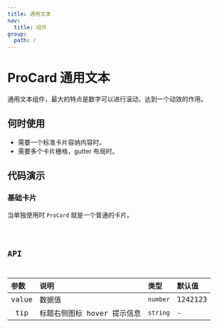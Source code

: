 ```yaml
---
title: 通用文本
nav:
  title: 组件
group:
  path: /
---
```


# ProCard 通用文本

通用文本组件，最大的特点是数字可以进行滚动，达到一个动效的作用。

## 何时使用

- 需要一个标准卡片容纳内容时。
- 需要多个卡片栅格，gutter 布局时。

## 代码演示

### 基础卡片

当单独使用时 `ProCard` 就是一个普通的卡片。

<code src="../../demos/TextBasic/basic.tsx"  />

## API

| 参数 | 说明 | 类型 | 默认值 |
| :-- | :-- | :-- | :-- |
| value | 数据值 | `number` | 1242123 |
|  tip | 标题右侧图标 hover 提示信息 | `string` | - |
